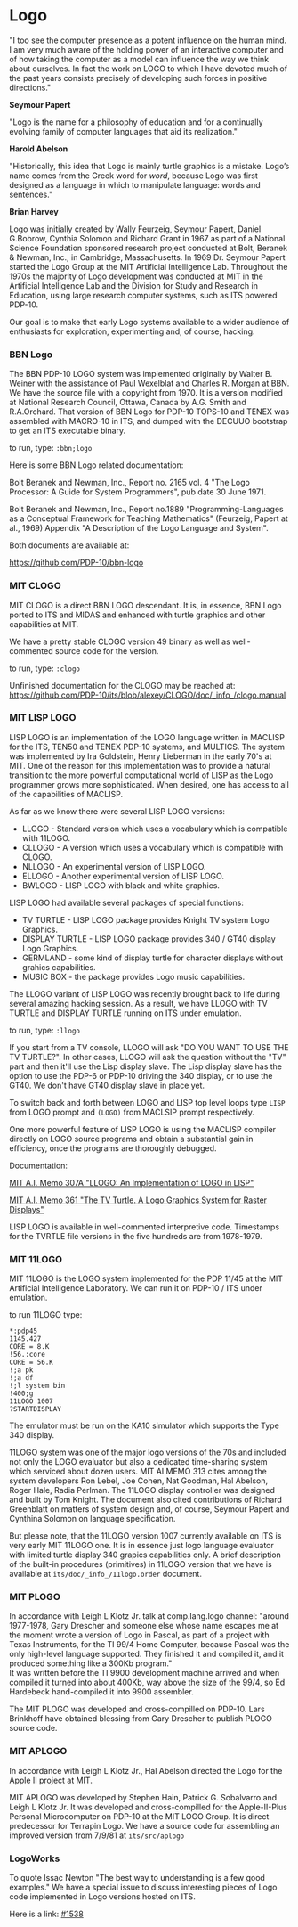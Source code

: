 # Logo

"I too see the computer presence as a potent influence on the human mind. 
 I am very much aware of the holding power of an interactive computer and 
 of how taking the computer as a model can influence the way we think about 
 ourselves. In fact the work on LOGO to which I have devoted much of the past
 years consists precisely of developing such forces in positive directions."

**Seymour Papert**

"Logo is the name for a philosophy of education and for a continually 
 evolving family of computer languages that aid its realization."

**Harold Abelson**

"Historically, this idea that Logo is mainly turtle graphics is a mistake. 
Logo’s name comes from the Greek word for *word*, because Logo was first
designed as a language in which to manipulate language: words and sentences."

**Brian Harvey**

Logo was initially created by Wally Feurzeig, Seymour Papert, Daniel G.Bobrow,
Cynthia Solomon and Richard Grant in 1967 as part of a National Science Foundation 
sponsored research project conducted at Bolt, Beranek & Newman, Inc., in Cambridge, 
Massachusetts. In 1969 Dr. Seymour Papert started the Logo Group at the MIT Artificial 
Intelligence Lab. Throughout the 1970s the majority of Logo development was conducted 
at MIT in the Artificial Intelligence Lab and the Division for Study and Research in
Education, using large research computer systems, such as ITS powered PDP-10.

Our goal is to make that early Logo systems available to a wider audience of
enthusiasts for exploration, experimenting and, of course, hacking.

### BBN Logo

The BBN PDP-10 LOGO system was implemented originally by Walter B. Weiner with
the assistance of Paul Wexelblat and Charles R. Morgan at BBN. 
We have the source file with a copyright from 1970. It is a version modified at
National Research Council, Ottawa, Canada by A.G. Smith and R.A.Orchard.
That version of BBN Logo for PDP-10 TOPS-10 and TENEX was assembled with MACRO-10
in ITS, and dumped with the DECUUO bootstrap to get an ITS executable binary. 

to run, type:
`:bbn;logo`

Here is some BBN Logo related documentation:

 Bolt Beranek and Newman, Inc., Report no. 2165 vol. 4 "The Logo Processor: A Guide 
 for System Programmers", pub date 30 June 1971.

 Bolt Beranek and Newman, Inc., Report no.1889 "Programming-Languages as a Conceptual 
 Framework for Teaching Mathematics" (Feurzeig, Papert at al., 1969)
 Appendix "A Description of the Logo Language and System".

 Both documents are available at:

 https://github.com/PDP-10/bbn-logo
 
### MIT CLOGO

MIT CLOGO is a direct BBN LOGO descendant. It is, in essence, BBN Logo ported to ITS
and MIDAS and enhanced with turtle graphics and other capabilities at MIT.

We have a pretty stable CLOGO version 49 binary as well as well-commented source code
for the version.

to run, type:
`:clogo`

Unfinished documentation for the CLOGO may be reached at:
https://github.com/PDP-10/its/blob/alexey/CLOGO/doc/_info_/clogo.manual

### MIT LISP LOGO

LISP LOGO is an implementation of the LOGO language written in MACLISP for the ITS, TEN50
and TENEX PDP-10 systems, and MULTICS. The system was implemented by Ira Goldstein,
Henry Lieberman in the early 70's at MIT.
One of the reason for this implementation was to provide a natural transition to the more
powerful computational world of LISP as the Logo programmer grows more sophisticated.
When desired, one has access to all of the capabilities of MACLISP.

As far as we know there were several LISP LOGO versions:
- LLOGO - Standard version which uses a vocabulary which is compatible with 11LOGO.
- CLLOGO - A version which uses a vocabulary which is compatible with CLOGO.
- NLLOGO - An experimental version of LISP LOGO.
- ELLOGO - Another experimental version of LISP LOGO.
- BWLOGO - LISP LOGO with black and white graphics.

LISP LOGO had available several packages of special functions:
- TV TURTLE - LISP LOGO package provides Knight TV system Logo Graphics.
- DISPLAY TURTLE - LISP LOGO package provides 340 / GT40 display Logo Graphics.
- GERMLAND - some kind of display turtle for character displays without grahics capabilities.
- MUSIC BOX - the package provides Logo music capabilities.

The LLOGO variant of LISP LOGO was recently brought back to life during several amazing
hacking session. As a result, we have LLOGO with TV TURTLE and DISPLAY TURTLE running
on ITS under emulation.

to run, type:
`:llogo`

If you start from a TV console, LLOGO will ask "DO YOU WANT TO USE THE TV TURTLE?".
In other cases, LLOGO will ask the question without the "TV" part and then it'll use
the Lisp display slave. The Lisp display slave has the option to use the PDP-6 or PDP-10
driving the 340 display, or to use the GT40. We don't have GT40 display slave in place yet.

To switch back and forth between LOGO and LISP top level loops type `LISP` from LOGO
prompt and `(LOGO)` from MACLSIP prompt respectively.

One more powerful feature of LISP LOGO is using the MACLISP compiler directly on LOGO
source programs and obtain a substantial gain in efficiency, once the programs are
thoroughly debugged.

Documentation:

[MIT A.I. Memo 307A "LLOGO: An Implementation of LOGO in LISP"](https://dspace.mit.edu/bitstream/handle/1721.1/6221/AIM-307a.pdf?sequence=2)

[MIT A.I. Memo 361 "The TV Turtle. A Logo Graphics System for Raster Displays"](https://dspace.mit.edu/bitstream/handle/1721.1/5773/AIM-361.pdf?sequence=2)

LISP LOGO is available in well-commented interpretive code. Timestamps for the TVRTLE file
versions in the five hundreds are from 1978-1979.


### MIT 11LOGO

MIT 11LOGO is the LOGO system implemented for the PDP 11/45 at the MIT Artificial
Intelligence Laboratory. We can run it on PDP-10 / ITS under emulation.

to run 11LOGO type:
```
*:pdp45
1145.427
CORE = 8.K
!56.:core
CORE = 56.K
!;a pk
!;a df
!;l system bin
!400;g
11LOGO 1007
?STARTDISPLAY
```
The emulator must be run on the KA10 simulator which supports the Type 340 display.

11LOGO system was one of the major logo versions of the 70s and included not only
the LOGO evaluator but also a dedicated time-sharing system which serviced about
dozen users. MIT AI MEMO 313 cites among the system developers Ron Lebel, Joe Cohen,
Nat Goodman, Hal Abelson, Roger Hale, Radia Perlman. The 11LOGO display controller
was designed and built by Tom Knight. The document also cited contributions of Richard
Greenblatt on matters of system design and, of course, Seymour Papert and Cynthina
Solomon on language specification.

But please note, that the 11LOGO version 1007 currently available on ITS is very early
MIT 11LOGO one. It is in essence just logo language evaluator with limited turtle display
340 grapics capabilities only. A brief description of the built-in procedures (primitives)
in 11LOGO version that we have is available at `its/doc/_info_/11logo.order` document.

### MIT PLOGO

In accordance with Leigh L Klotz Jr. talk at comp.lang.logo channel:
"around 1977-1978, Gary Drescher and someone else whose name escapes me at the moment
wrote a version of Logo in Pascal, as part of a project with Texas Instruments, for
the TI 99/4 Home Computer, because Pascal was the only high-level language supported.
They finished it and compiled it, and it produced something like a 300Kb program."  
It was written before the TI 9900 development machine arrived and when compiled it turned
into about 400Kb, way above the size of the 99/4, so Ed Hardebeck hand-compiled it into
9900 assembler. 

The MIT PLOGO was developed and cross-compilled on PDP-10. Lars Brinkhoff have obtained
blessing from Gary Drescher to publish PLOGO source code.

### MIT APLOGO

In accordance with Leigh L Klotz Jr., Hal Abelson directed the Logo for the Apple II
project at MIT.

MIT APLOGO was developed by Stephen Hain, Patrick G. Sobalvarro and Leigh L Klotz Jr.
It was developed and cross-compilled for the Apple-II-Plus Personal Microcomputer on
PDP-10 at the MIT LOGO Group. It is direct predecessor for Terrapin Logo.
We have a source code for assembling an improved version from 7/9/81 at `its/src/aplogo`

### LogoWorks

To quote Issac Newton "The best way to understanding is a few good examples."
We have a special issue to discuss interesting pieces of Logo code implemented
in Logo versions hosted on ITS.

Here is a link:
[#1538](https://github.com/PDP-10/its/issues/1538)
